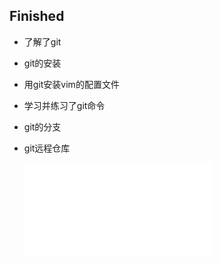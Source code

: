 ## Finished
- 了解了git
- git的安装
- 用git安装vim的配置文件
- 学习并练习了git命令
- git的分支
- git远程仓库
  
    ![git相关](../s-git.md)
